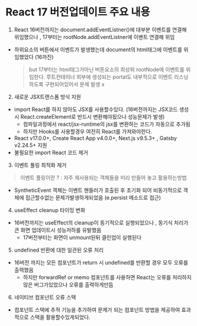 # React 17 버전업데이트 주요 내용

1. React 16버전까지는 document.addEventListner()에 대부분 이벤트를 연결해 위임했으나 , 17부터는 rootNode.addEventListner에 이벤트 연결해 위임
- 하위요소의 버튼에서 이벤트가 발생했는데 document의 html태그에 이벤트를 위임했었다 (16까진)
  > but 17부터는 html태그가아닌 버튼요소의 최상위 rootNode에 이벤트를 위임한다. 루트컨테이너 외부에 생성되는 portal도 내부적으로 이벤트 리스닝하도록 구현되어있어서 문제 발생 x

2. 새로운 JSX트랜스폼 방식 지원
  - import React를 하지 않아도 JSX를 사용할수있다. (16버전까지는 JSX코드 생성시 React.createElement로 반드시 변환해야됬으나 성능문제가 발생)
    - 컴파일과정에서 react/jsx-runtime의 jsx를 변환하는 코드가 자동으로 추가됨
    - 하지만 Hooks를 사용할경우 여전히 React를 가져와야한다.
  - React v17.0.0+, Create React App v4.0.0+, Next.js v9.5.3+ , Gatsby v2.24.5+ 지원
  - 불필요한 import React 코드 제거 

3. 이벤트 풀링 최적화 제거 
> 이벤트 풀링이란 ? : 자주 재사용되는 객체들을 미리 만들어 놓고 활용하는방법 
- SyntheticEvent 객체는 이벤트 핸들러가 호출된 후 초기화 되어 비동기적으로 객체에 접근할수없는 문제가발생하게되었음 (e.persist 메소드로 접근)


4. useEffect cleanup 타이밍 변화
- 16버전까지는 useEffect의 cleanup이 동기적으로 실행되었으나 , 동기식 처리가 큰 화면 업데이트시 성능저하를 유발했음
  - 17버전부터는 화면이 unmount된뒤 클린업이 실행된다

5. undefined 반환에 대한 일관된 오류 처리
  - 16버전 까지는 모든 컴포넌트가 return 시 undefined를 반환할 경우 모두 오류를 출력했음
    - 하지만 forwardRef or memo 컴포넌트를 사용하면 React는 오류를 처리하지않은 버그가있었으나 오류를 출력하게만듬

6. 네이티브 컴포넌트 오류 스택 
  - 컴포넌트 스택에 추적 기능을 추가하여 문제가 되는 컴포넌트 방법을 제공하여 효과적으로 스택을 활용할수있게되었다.
  